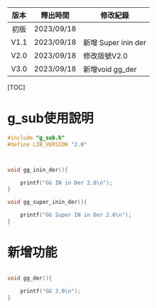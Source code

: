 | 版本 |  釋出時間  | 修改紀錄            |
| :--: | :--------: | ------------------- |
| 初版 | 2023/09/18 |                     |
| V1.1 | 2023/09/18 | 新增 Super inin der |
| V2.0 | 2023/09/18 | 修改版號V2.0        |
| V3.0 | 2023/09/18 | 新增void gg_der     |

[TOC]



# g_sub使用說明



```c
#include "g_sub.h"
#define LIB_VERSION "2.0"
```



```c


void gg_inin_der(){

	printf("GG IN in Der 2.0\n");
}

void gg_super_inin_der(){

	printf("GG Super IN in Der 2.0\n");
}
```





# 新增功能

```c

void gg_der(){

	printf("GG 3.0\n");
}
```

